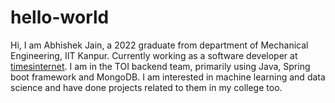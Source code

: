 # hello-world
Hi, I am Abhishek Jain, a 2022 graduate from department of Mechanical Engineering, IIT Kanpur. Currently working as a software developer at [timesinternet](https://timesinternet.in/).
I am in the TOI backend team, primarily using Java, Spring boot framework and MongoDB. I am interested in machine learning and data science and have done projects related to them in my college too.
